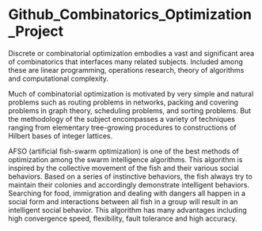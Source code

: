 # Github_Combinatorics_Optimization_Project


Discrete or combinatorial optimization embodies a vast and significant area of combinatorics that interfaces many related subjects. 
Included among these are linear programming, operations research, theory of algorithms and computational complexity.

Much of combinatorial optimization is motivated by very simple and natural problems such as routing problems in networks, packing and covering problems in graph theory, scheduling problems, and sorting problems. 
But the methodology of the subject encompasses a variety of techniques ranging from elementary tree-growing procedures to constructions of Hilbert bases of integer lattices.

AFSO (artificial fish-swarm optimization) is one of the best methods of optimization among the swarm intelligence algorithms. 
This algorithm is inspired by the collective movement of the fish and their various social behaviors. 
Based on a series of instinctive behaviors, the fish always try to maintain their colonies and accordingly demonstrate intelligent behaviors. 
Searching for food, immigration and dealing with dangers all happen in a social form and interactions between all fish in a group will result in an intelligent social behavior.
This algorithm has many advantages including high convergence speed, flexibility, fault tolerance and high accuracy. 
